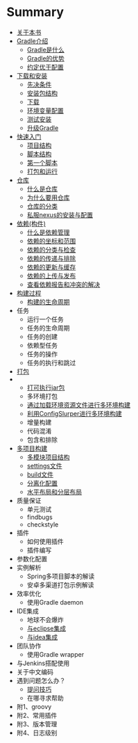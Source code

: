 # Summary

- [关于本书](README.md)
- [Gradle介绍](book/ch1/index.md)
   - [Gradle是什么](book/ch1/1.1.Gradle是什么.md)
   - [Gradle的优势](book/ch1/1.2.Gradle的优势.md)
   - [约定优于配置](book/ch1/1.3.约定优于配置.md)
- [下载和安装](book/ch2/index.md)
   - [先决条件](book/ch2/先决条件.md)
   - [安装包结构](book/ch2/安装包结构.md)
   - [下载](book/ch2/下载.md)
   - [环境变量配置](book/ch2/环境变量配置.md)
   - [测试安装](book/ch2/测试安装.md)
   - [升级Gradle](book/ch2/Gradle升级.md)
- [快速入门](book/ch3/index.md)
   - [项目结构](book/ch3/1.项目结构.md)
   - [脚本结构](book/ch3/2.脚本结构.md)
   - [第一个脚本](book/ch3/3.第一个脚本.md)
   - [打包和运行](book/ch3/4.打包和运行.md)
- [仓库](book/ch4/index.md)
   - [什么是仓库](book/ch4/0.仓库的概念.md)
   - [为什么要用仓库](book/ch4/1.为什么要用仓库.md)
   - [仓库的分类](book/ch4/2.仓库的分类.md)   
   - [私服nexus的安装与配置](book/ch4/3.nexus的安装与配置.md)  
- [依赖(构件)](book/ch5/index.md)
   - [什么是依赖管理](book/ch5/0.什么是依赖管理.md)
   - [依赖的坐标和范围](book/ch5/1.依赖的坐标和范围.md)
   - [依赖的分类与检查](book/ch5/2.依赖的分类.md)
   - [依赖的传递与排除](book/ch5/3.依赖版本管理(传递.排除.强制版本.动态版本.).md)
   - [依赖的更新与缓存](book/ch5/4.依赖的更新与缓存.md)
   - [依赖的上传与发布](book/ch5/5.构件的上传与发布.md)
   - [查看依赖报告和冲突的解决](book/ch5/6.依赖冲突的解决.md)   
- [构建过程](book/ch5/index.md)
   - [构建的生命周期](book/ch6/构建的生命周期.md)   
- 任务
   - 运行一个任务
   - 任务的生命周期
   - 任务的创建
   - 依赖型任务
   - 任务的操作
   - 任务的执行和跳过
- [打包](book/ch7/index.md)
-  - [打可执行jar包](book/ch7/fatjar.md)
   - 多环境打包
   	- [通过加载环境资源文件进行多环境构建](book/ch7/envpackage.md)
   	- [利用ConfigSlurper进行多环境构建](book/ch7/envconfig.md)
   - 增量构建
   - 代码混淆
   - 包含和排除
- [多项目构建](book/ch8/multiproject.md)
   - [多模块项目结构](book/ch8/structure.md)
   - [settings文件](book/ch8/settingsscript.md)
   - [build文件](book/ch8/buildscript.md)
   - [分离化配置](book/ch8/separate.md)
   - [水平布局和分层布局](book/ch8/flatandhierarchical.md)
- 质量保证
   - 单元测试
   - findbugs
   - checkstyle
- 插件
   - 如何使用插件
   - 插件编写
- 参数化配置
- 实例解析
   - Spring多项目脚本的解读
   - 安卓多渠道打包示例解读
- 效率优化
   - 使用Gradle daemon
- IDE集成
   - 地球不会爆炸
   - [与eclipse集成](book/ch14/eclipse.md)
   - [与idea集成](book/ch14/idea.md)
- 团队协作
	- 使用Gradle wrapper 
- 与Jenkins搭配使用
- 关于中文编码
- 遇到问题怎么办？
   - [提问技巧](book/ch17/0.提问的技巧.md)
   - 在哪寻求帮助
- 附1、groovy
- 附2、常用插件
- 附3、版本管理
- 附4、日志级别


